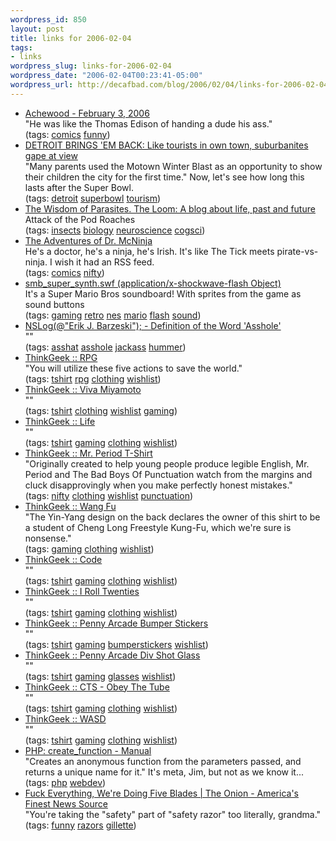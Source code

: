 ```yaml
--- 
wordpress_id: 850
layout: post
title: links for 2006-02-04
tags: 
- links
wordpress_slug: links-for-2006-02-04
wordpress_date: "2006-02-04T00:23:41-05:00"
wordpress_url: http://decafbad.com/blog/2006/02/04/links-for-2006-02-04
---
```

<ul class="delicious">
	<li>
		<div class="delicious-link"><a href="http://www.achewood.com/index.php?date=02032006">Achewood - February 3, 2006</a></div>
		<div class="delicious-extended">"He was like the Thomas Edison of handing a dude his ass."</div>
		<div class="delicious-tags">(tags: <a href="http://del.icio.us/deusx/comics">comics</a> <a href="http://del.icio.us/deusx/funny">funny</a>)</div>
	</li>
	<li>
		<div class="delicious-link"><a href="http://www.freep.com/apps/pbcs.dll/article?AID=/20060203/NEWS0101/602030446/1118/RSS">DETROIT BRINGS 'EM BACK: Like tourists in own town, suburbanites gape at view</a></div>
		<div class="delicious-extended">"Many parents used the Motown Winter Blast as an opportunity to show their children the city for the first time."  Now, let's see how long this lasts after the Super Bowl.</div>
		<div class="delicious-tags">(tags: <a href="http://del.icio.us/deusx/detroit">detroit</a> <a href="http://del.icio.us/deusx/superbowl">superbowl</a> <a href="http://del.icio.us/deusx/tourism">tourism</a>)</div>
	</li>
	<li>
		<div class="delicious-link"><a href="http://loom.corante.com/archives/2006/02/02/the_wisdom_of_parasites.php">The Wisdom of Parasites. The Loom: A blog about life, past and future</a></div>
		<div class="delicious-extended">Attack of the Pod Roaches</div>
		<div class="delicious-tags">(tags: <a href="http://del.icio.us/deusx/insects">insects</a> <a href="http://del.icio.us/deusx/biology">biology</a> <a href="http://del.icio.us/deusx/neuroscience">neuroscience</a> <a href="http://del.icio.us/deusx/cogsci">cogsci</a>)</div>
	</li>
	<li>
		<div class="delicious-link"><a href="http://drmcninja.com/index.html">The Adventures of Dr. McNinja</a></div>
		<div class="delicious-extended">He's a doctor, he's a ninja, he's Irish.  It's like The Tick meets pirate-vs-ninja.  I wish it had an RSS feed.</div>
		<div class="delicious-tags">(tags: <a href="http://del.icio.us/deusx/comics">comics</a> <a href="http://del.icio.us/deusx/nifty">nifty</a>)</div>
	</li>
	<li>
		<div class="delicious-link"><a href="http://redruth.greenbean.org/~ben/4CR/smb_super_synth.swf">smb_super_synth.swf (application/x-shockwave-flash Object)</a></div>
		<div class="delicious-extended">It's a Super Mario Bros soundboard!  With sprites from the game as sound buttons</div>
		<div class="delicious-tags">(tags: <a href="http://del.icio.us/deusx/gaming">gaming</a> <a href="http://del.icio.us/deusx/retro">retro</a> <a href="http://del.icio.us/deusx/nes">nes</a> <a href="http://del.icio.us/deusx/mario">mario</a> <a href="http://del.icio.us/deusx/flash">flash</a> <a href="http://del.icio.us/deusx/sound">sound</a>)</div>
	</li>
	<li>
		<div class="delicious-link"><a href="http://nslog.com/archives/2006/02/03/definition_of_the_word_asshole.php">NSLog(@"Erik J. Barzeski"); - Definition of the Word 'Asshole'</a></div>
		<div class="delicious-extended">""</div>
		<div class="delicious-tags">(tags: <a href="http://del.icio.us/deusx/asshat">asshat</a> <a href="http://del.icio.us/deusx/asshole">asshole</a> <a href="http://del.icio.us/deusx/jackass">jackass</a> <a href="http://del.icio.us/deusx/hummer">hummer</a>)</div>
	</li>
	<li>
		<div class="delicious-link"><a href="http://www.thinkgeek.com/pennyarcade/gamer/7b74/">ThinkGeek :: RPG</a></div>
		<div class="delicious-extended">"You will utilize these five actions to save the world."</div>
		<div class="delicious-tags">(tags: <a href="http://del.icio.us/deusx/tshirt">tshirt</a> <a href="http://del.icio.us/deusx/rpg">rpg</a> <a href="http://del.icio.us/deusx/clothing">clothing</a> <a href="http://del.icio.us/deusx/wishlist">wishlist</a>)</div>
	</li>
	<li>
		<div class="delicious-link"><a href="http://www.thinkgeek.com/pennyarcade/gamer/7b6b/">ThinkGeek :: Viva Miyamoto</a></div>
		<div class="delicious-extended">""</div>
		<div class="delicious-tags">(tags: <a href="http://del.icio.us/deusx/tshirt">tshirt</a> <a href="http://del.icio.us/deusx/clothing">clothing</a> <a href="http://del.icio.us/deusx/wishlist">wishlist</a> <a href="http://del.icio.us/deusx/gaming">gaming</a>)</div>
	</li>
	<li>
		<div class="delicious-link"><a href="http://www.thinkgeek.com/pennyarcade/gamer/7ba1/">ThinkGeek :: Life</a></div>
		<div class="delicious-extended">""</div>
		<div class="delicious-tags">(tags: <a href="http://del.icio.us/deusx/tshirt">tshirt</a> <a href="http://del.icio.us/deusx/gaming">gaming</a> <a href="http://del.icio.us/deusx/clothing">clothing</a> <a href="http://del.icio.us/deusx/wishlist">wishlist</a>)</div>
	</li>
	<li>
		<div class="delicious-link"><a href="http://www.thinkgeek.com/pennyarcade/shirts/6baf/">ThinkGeek :: Mr. Period T-Shirt</a></div>
		<div class="delicious-extended">"Originally created to help young people produce legible English, Mr. Period and The Bad Boys Of Punctuation watch from the margins and cluck disapprovingly when you make perfectly honest mistakes."</div>
		<div class="delicious-tags">(tags: <a href="http://del.icio.us/deusx/nifty">nifty</a> <a href="http://del.icio.us/deusx/clothing">clothing</a> <a href="http://del.icio.us/deusx/wishlist">wishlist</a> <a href="http://del.icio.us/deusx/punctuation">punctuation</a>)</div>
	</li>
	<li>
		<div class="delicious-link"><a href="http://www.thinkgeek.com/pennyarcade/shirts/6b9e/">ThinkGeek :: Wang Fu</a></div>
		<div class="delicious-extended">"The Yin-Yang design on the back declares the owner of this shirt to be a student of Cheng Long Freestyle Kung-Fu, which we're sure is nonsense."</div>
		<div class="delicious-tags">(tags: <a href="http://del.icio.us/deusx/gaming">gaming</a> <a href="http://del.icio.us/deusx/clothing">clothing</a> <a href="http://del.icio.us/deusx/wishlist">wishlist</a>)</div>
	</li>
	<li>
		<div class="delicious-link"><a href="http://www.thinkgeek.com/pennyarcade/gamer/7c07/">ThinkGeek :: Code</a></div>
		<div class="delicious-extended">""</div>
		<div class="delicious-tags">(tags: <a href="http://del.icio.us/deusx/tshirt">tshirt</a> <a href="http://del.icio.us/deusx/gaming">gaming</a> <a href="http://del.icio.us/deusx/clothing">clothing</a> <a href="http://del.icio.us/deusx/wishlist">wishlist</a>)</div>
	</li>
	<li>
		<div class="delicious-link"><a href="http://www.thinkgeek.com/pennyarcade/gamer/760d/">ThinkGeek :: I Roll Twenties</a></div>
		<div class="delicious-extended">""</div>
		<div class="delicious-tags">(tags: <a href="http://del.icio.us/deusx/tshirt">tshirt</a> <a href="http://del.icio.us/deusx/gaming">gaming</a> <a href="http://del.icio.us/deusx/clothing">clothing</a> <a href="http://del.icio.us/deusx/wishlist">wishlist</a>)</div>
	</li>
	<li>
		<div class="delicious-link"><a href="http://www.thinkgeek.com/pennyarcade/other/6c39/">ThinkGeek :: Penny Arcade Bumper Stickers</a></div>
		<div class="delicious-extended">""</div>
		<div class="delicious-tags">(tags: <a href="http://del.icio.us/deusx/tshirt">tshirt</a> <a href="http://del.icio.us/deusx/gaming">gaming</a> <a href="http://del.icio.us/deusx/bumperstickers">bumperstickers</a> <a href="http://del.icio.us/deusx/wishlist">wishlist</a>)</div>
	</li>
	<li>
		<div class="delicious-link"><a href="http://www.thinkgeek.com/pennyarcade/other/7145/">ThinkGeek :: Penny Arcade Div Shot Glass</a></div>
		<div class="delicious-extended">""</div>
		<div class="delicious-tags">(tags: <a href="http://del.icio.us/deusx/tshirt">tshirt</a> <a href="http://del.icio.us/deusx/gaming">gaming</a> <a href="http://del.icio.us/deusx/glasses">glasses</a> <a href="http://del.icio.us/deusx/wishlist">wishlist</a>)</div>
	</li>
	<li>
		<div class="delicious-link"><a href="http://www.thinkgeek.com/pennyarcade/shirts/7a11/">ThinkGeek :: CTS - Obey The Tube</a></div>
		<div class="delicious-extended">""</div>
		<div class="delicious-tags">(tags: <a href="http://del.icio.us/deusx/tshirt">tshirt</a> <a href="http://del.icio.us/deusx/gaming">gaming</a> <a href="http://del.icio.us/deusx/clothing">clothing</a> <a href="http://del.icio.us/deusx/wishlist">wishlist</a>)</div>
	</li>
	<li>
		<div class="delicious-link"><a href="http://www.thinkgeek.com/pennyarcade/gamer/7c02/">ThinkGeek :: WASD</a></div>
		<div class="delicious-extended">""</div>
		<div class="delicious-tags">(tags: <a href="http://del.icio.us/deusx/tshirt">tshirt</a> <a href="http://del.icio.us/deusx/gaming">gaming</a> <a href="http://del.icio.us/deusx/clothing">clothing</a> <a href="http://del.icio.us/deusx/wishlist">wishlist</a>)</div>
	</li>
	<li>
		<div class="delicious-link"><a href="http://us2.php.net/manual/en/function.create-function.php">PHP: create_function - Manual</a></div>
		<div class="delicious-extended">"Creates an anonymous function from the parameters passed, and returns a unique name for it."  It's meta, Jim, but not as we know it...</div>
		<div class="delicious-tags">(tags: <a href="http://del.icio.us/deusx/php">php</a> <a href="http://del.icio.us/deusx/webdev">webdev</a>)</div>
	</li>
	<li>
		<div class="delicious-link"><a href="http://www.theonion.com/content/node/33930">Fuck Everything, We're Doing Five Blades | The Onion - America's Finest News Source</a></div>
		<div class="delicious-extended">"You're taking the "safety" part of "safety razor" too literally, grandma."</div>
		<div class="delicious-tags">(tags: <a href="http://del.icio.us/deusx/funny">funny</a> <a href="http://del.icio.us/deusx/razors">razors</a> <a href="http://del.icio.us/deusx/gillette">gillette</a>)</div>
	</li>
</ul>
